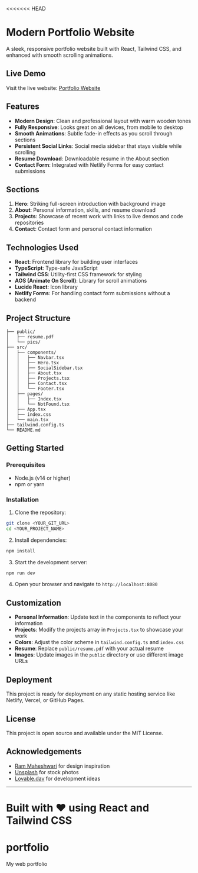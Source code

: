 <<<<<<< HEAD

# Modern Portfolio Website

A sleek, responsive portfolio website built with React, Tailwind CSS, and enhanced with smooth scrolling animations.

## Live Demo

Visit the live website: [Portfolio Website](https://oscar-arthur.netlify.app/)

## Features

- **Modern Design**: Clean and professional layout with warm wooden tones
- **Fully Responsive**: Looks great on all devices, from mobile to desktop
- **Smooth Animations**: Subtle fade-in effects as you scroll through sections
- **Persistent Social Links**: Social media sidebar that stays visible while scrolling
- **Resume Download**: Downloadable resume in the About section
- **Contact Form**: Integrated with Netlify Forms for easy contact submissions

## Sections

1. **Hero**: Striking full-screen introduction with background image
2. **About**: Personal information, skills, and resume download
3. **Projects**: Showcase of recent work with links to live demos and code repositories
4. **Contact**: Contact form and personal contact information

## Technologies Used

- **React**: Frontend library for building user interfaces
- **TypeScript**: Type-safe JavaScript
- **Tailwind CSS**: Utility-first CSS framework for styling
- **AOS (Animate On Scroll)**: Library for scroll animations
- **Lucide React**: Icon library
- **Netlify Forms**: For handling contact form submissions without a backend

## Project Structure

```
├── public/
│   ├── resume.pdf
│   └── pics/
├── src/
│   ├── components/
│   │   ├── Navbar.tsx
│   │   ├── Hero.tsx
│   │   ├── SocialSidebar.tsx
│   │   ├── About.tsx
│   │   ├── Projects.tsx
│   │   ├── Contact.tsx
│   │   └── Footer.tsx
│   ├── pages/
│   │   ├── Index.tsx
│   │   └── NotFound.tsx
│   ├── App.tsx
│   ├── index.css
│   └── main.tsx
├── tailwind.config.ts
└── README.md
```

## Getting Started

### Prerequisites

- Node.js (v14 or higher)
- npm or yarn

### Installation

1. Clone the repository:
```sh
git clone <YOUR_GIT_URL>
cd <YOUR_PROJECT_NAME>
```

2. Install dependencies:
```sh
npm install
```

3. Start the development server:
```sh
npm run dev
```

4. Open your browser and navigate to `http://localhost:8080`

## Customization

- **Personal Information**: Update text in the components to reflect your information
- **Projects**: Modify the projects array in `Projects.tsx` to showcase your work
- **Colors**: Adjust the color scheme in `tailwind.config.ts` and `index.css`
- **Resume**: Replace `public/resume.pdf` with your actual resume
- **Images**: Update images in the `public` directory or use different image URLs

## Deployment

This project is ready for deployment on any static hosting service like Netlify, Vercel, or GitHub Pages.

## License

This project is open source and available under the MIT License.

## Acknowledgements

- [Ram Maheshwari](https://rammaheshwari.com/) for design inspiration
- [Unsplash](https://unsplash.com/) for stock photos
- [Lovable.dav](https://lovable.dev/) for development ideas


---

Built with ❤️ using React and Tailwind CSS
=======
# portfolio
My web portfolio

